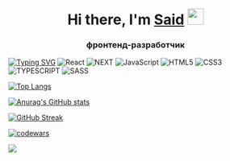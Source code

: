 <h1 align="center">Hi there, I'm <a href="https://hh.ru/resume/b48d204fff0b8689e20039ed1f6d7077623950" target="_blank">Said</a> 
<img src="https://github.com/blackcater/blackcater/raw/main/images/Hi.gif" height="32"/></h1>
<h3 align="center">фронтенд-разработчик</h3>

[![Typing SVG](https://readme-typing-svg.herokuapp.com?lines=%D0%B4%D0%BB%D1%8F+%D1%80%D0%B0%D0%B7%D1%80%D0%B0%D0%B1%D0%BE%D1%82%D0%BA%D0%B8+%D0%B8%D1%81%D0%BF%D0%BE%D0%BB%D1%8C%D0%B7%D1%83%D1%8E%3A+--%3E)](https://git.io/typing-svg)
	![React](https://img.shields.io/badge/react-hotpink.svg?style=for-the-badge&logo=React&logoColor=white)
	![NEXT](https://img.shields.io/badge/next-%23E34F26.svg?style=for-the-badge&logo=next&logoColor=blue)
	![JavaScript](https://img.shields.io/badge/javascript-%23323330.svg?style=for-the-badge&logo=javascript&logoColor=%23F7DF1E)
	![HTML5](https://img.shields.io/badge/html5-%23E34F26.svg?style=for-the-badge&logo=html5&logoColor=white)
	![CSS3](https://img.shields.io/badge/css3-%231572B6.svg?style=for-the-badge&logo=css3&logoColor=white)
	![TYPESCRIPT](https://img.shields.io/badge/type-script-%23323330.svg?style=for-the-badge&logo=javascript&logoColor=%23F7DF1E)
	![SASS](https://img.shields.io/badge/SASS-hotpink.svg?style=for-the-badge&logo=SASS&logoColor=white)

	

[![Top Langs](https://github-readme-stats.vercel.app/api/top-langs/?username=MuhamadBoboev&layout=compact)](https://github.com/anuraghazra/github-readme-stats)

[![Anurag's GitHub stats](https://github-readme-stats.vercel.app/api?username=MuhamadBoboev)](https://github.com/anuraghazra/github-readme-stats)

[![GitHub Streak](http://github-readme-streak-stats.herokuapp.com?user=MuhamadBoboev&theme=%D0%B4%D0%B5%D1%84%D0%BE%D0%BB%D1%82&hide_border=%D0%9B%D0%9E%D0%96%D0%AC&date_format=M%20j%5B%2C%20Y%5D)](https://git.io/streak-stats)

[![codewars](https://www.codewars.com/users/MuhamadBoboev/badges/large)](https://www.codewars.com/users/MuhamadBoboev)   

![](https://komarev.com/ghpvc/?username=MuhamadBoboev)


